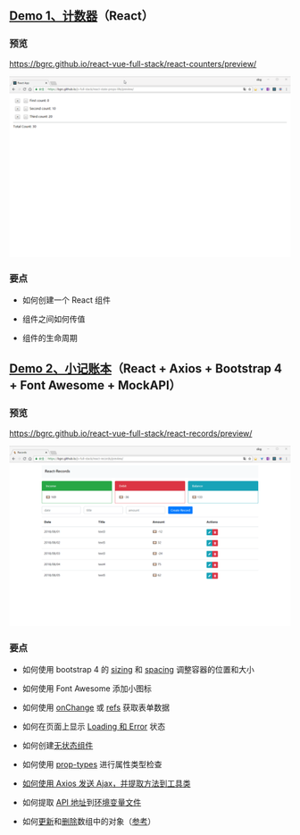 ## [Demo 1、计数器](./react-counters)（React）

### 预览

https://bgrc.github.io/react-vue-full-stack/react-counters/preview/

<p align='center'>
<img src='./images/counter.gif'>
</p>

### 要点

- 如何创建一个 React 组件

- 组件之间如何传值

- 组件的生命周期

## [Demo 2、小记账本](./react-records)（React + Axios + Bootstrap 4 + Font Awesome + MockAPI）

### 预览

https://bgrc.github.io/react-vue-full-stack/react-records/preview/

<p align='center'>
<img src='./images/records.gif'>
</p>

### 要点

- 如何使用 bootstrap 4 的 [sizing](https://getbootstrap.com/docs/4.0/utilities/sizing/) 和 [spacing](https://getbootstrap.com/docs/4.0/utilities/spacing/) 调整容器的位置和大小

- 如何使用 Font Awesome 添加小图标

- 如何使用 [onChange](./react-records/src/components/RecordForm.js#L16-L24) 或 [refs](./react-records/src/components/RecordTable.js#L22-L26) 获取表单数据

- 如何在页面上显示 [Loading 和 Error](./react-records/src/components/Records.js#L93-L107) 状态

- 如何创建[无状态组件](./react-records/src/components/AmountBox.js#L1-L18)

- 如何使用 [prop-types](./react-records/src/components/RecordTable.js#L109-L114) 进行属性类型检查

- [如何使用 Axios 发送 Ajax，并提取方法到工具类](./react-records/src/utils/RecordsAPI.js#L1-L15)

- 如何提取 [API 地址](./react-records/src/utils/RecordsAPI.js#L3)到[环境变量文件](./react-records/.env#L1)

- 如何[更新](/react-records/src/components/Records.js#L39-L57)和[删除](./react-records/src/components/Records.js#L59-L66)数组中的对象（[参考](https://redux.js.org/recipes/structuringreducers/immutableupdatepatterns#updating-an-item-in-an-array)）